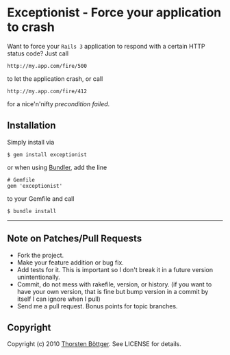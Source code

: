 # Exceptionist - Force your application to crash #

Want to force your `Rails 3` application to respond with a certain HTTP status code? Just call

    http://my.app.com/fire/500
    
to let the application crash, or call
    
    http://my.app.com/fire/412
    
for a nice'n'nifty *precondition failed*.

## Installation ##

Simply install via

    $ gem install exceptionist
    
or when using [Bundler](http://gembundler.com/), add the line

    # Gemfile
    gem 'exceptionist'
  
to your Gemfile and call

    $ bundle install
  
---

## Note on Patches/Pull Requests ##
 
* Fork the project.
* Make your feature addition or bug fix.
* Add tests for it. This is important so I don't break it in a
  future version unintentionally.
* Commit, do not mess with rakefile, version, or history.
  (if you want to have your own version, that is fine but bump version in a commit by itself I can ignore when I pull)
* Send me a pull request. Bonus points for topic branches.

## Copyright ##

Copyright (c) 2010 [Thorsten Böttger](http://mt7.de). See LICENSE for details.

